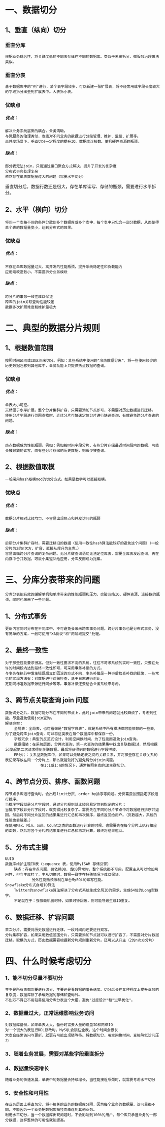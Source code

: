 # 一、数据切分
## 1、垂直（纵向）切分
### 垂直分库
    根据业务耦合性，将关联度低的不同表存储在不同的数据库。类似于系统拆分、微服务治理做法类似。
### 垂直分表
    基于数据库中的"列"进行，某个表字段较多，可以新建一张扩展表，将不经常用或字段长度较大的字段拆分出去到扩展表中。大表拆小表。
### 优缺点
##### 优点：
	解决业务系统层面的耦合，业务清晰。
	与微服务的治理类似，也能对不同业务的数据进行分级管理、维护、监控、扩展等。
	高并发场景下，垂直切分一定程度的提升IO、数据库连接数、单机硬件资源的瓶颈。
##### 缺点：
	部分表无法join，只能通过接口聚合方式解决，提升了开发的复杂度
	分布式事务处理复杂
	依然存在单表数据量过大的问题（需要水平切分）
垂直切分后，数据行数还是很大，存在单库读写、存储的瓶颈，需要进行水平拆分。
## 2、水平（横向）切分
	将同一个表按不同的条件分散到多个数据库或多个表中，每个表中只包含一部分数据，从而使得单个表的数据量变小，达到分布式的效果。
### 优缺点
##### 优点：
	不存在单库数据量过大、高并发的性能瓶颈，提升系统稳定性和负载能力
	应用端改造较小，不需要拆分业务模块
##### 缺点：
	跨分片的事务一致性难以保证
	跨库的join关联查询性能较差
	数据多次扩展难度和维护量极大
# 二、典型的数据分片规则
## 1、根据数值范围
	按照时间区间或ID区间来切分。例如：某些系统中使用的"冷热数据分离"，将一些使用较少的历史数据迁移到其他库中，业务功能上只提供热点数据的查询。
### 优缺点
##### 优点：
	单表大小可控。
	天然便于水平扩展。整个分片集群扩容，只需要添加节点即可，不需要对历史数据进行迁移。
	使用分片字段进行范围查找时，连续分片可快速定位分片进行快速查询，有效避免跨分片查询的问题。
##### 缺点：
	热点数据成为性能瓶颈。例如：例如按时间字段分片，有些分片存储最近时间段内的数据，可能会被频繁的读写，而有些分片存储的历史数据，则很少被查询。
## 2、根据数值取模
	一般采用hash取模mod的切分方式。如果是数字可以直接取模。
### 优缺点
##### 优点：
	数据分片相对比较均匀，不容易出现热点和并发访问的瓶颈
##### 缺点：
	后期分片集群扩容时，需要迁移旧的数据（使用一致性hash算法能较好的避免这个问题）（一般分片为2的n次方，扩容，直接从库升为主库。）
	容易面临跨分片查询的复杂问题。无分片键查询语句无法定位库表，需要全库表发起查询，再在内存中合并数据，取最小集返回给应用，分库反而成为拖累。
# 三、分库分表带来的问题
    分库分表能有效的缓解单机和单库带来的性能瓶颈和压力，突破网络IO、硬件资源、连接数的瓶颈，同时也带来了一些问题。
## 1、分布式事务
	更新内容同时分布在不同库中，不可避免会带来跨库事务问题。跨分片事务也是分布式事务，没有简单的方案，一般可使用"XA协议"和"两阶段提交"处理。
## 2、最终一致性
	对于那些性能要求很高，但对一致性要求不高的系统，往往不苛求系统的实时一致性，只要在允许的时间段内达到最终一致性即可，可采用事务补偿的方式。
	与事务在执行中发生错误后立即回滚的方式不同，事务补偿是一种事后检查补救的措施，一些常见的实现方法有：对数据进行对账检查，基于日志进行对比，
	定期同标准数据来源进行同步等等。事务补偿还要结合业务系统来考虑。
## 3、跨节点关联查询 join 问题
	数据切分之后，数据可能分布在不同的节点上，此时join带来的问题就比较麻烦了，考虑到性能，尽量避免使用join查询。
	解决方案：
		全局表：全局表，也可看做是"数据字典表"，就是系统中所有模块都可能依赖的一些表，为了避免跨库join查询，可以将这类表在每个数据库中都保存一份。
		字段冗余：典型的反范式设计，利用空间换时间，为了性能而避免join查询。
		数据组装：在系统层面，分两次查询，第一次查询的结果集中找出关联数据id，然后根据id发起第二次请求得到关联数据。最后将获得到的数据进行字段拼装。
		ER分片：关系型数据库中，如果可以先确定表之间的关联关系，并将那些存在关联关系的表记录存放在同一个分片上，那么就能较好的避免跨分片join问题。
					在1:1或1:n的情况下，通常按照主表的ID主键切分。
## 4、跨节点分页、排序、函数问题
	跨节点多库进行查询时，会出现limit分页、order by排序等问题。分页需要按照指定字段进行排序。
	当排序字段就是分片字段时，通过分片规则就比较容易定位到指定的分片；
	当排序字段非分片字段时，就变得比较复杂了。需要先在不同的分片节点中将数据进行排序并返回，然后将不同分片返回的结果集进行汇总和再次排序，最终返回给用户。（页数越大，系统的性能也会越差。）
	在使用Max、Min、Sum、Count之类的函数进行计算的时候，也需要先在每个分片上执行相应的函数，然后将各个分片的结果集进行汇总和再次计算，最终将结果返回。
## 5、分布式主键
	UUID
	数据库维护主键ID表（sequence 表，使用MyISAM 存储引擎）
		缺点：存在单点问题，强依赖DB，当DB异常时，整个系统都不可用。配置主从可以增加可用性，但当主库挂了，主从切换时，数据一致性在特殊情况下难以保证。
				另外性能瓶颈限制在单台MySQL的读写性能。
	Snowflake分布式自增ID算法
		Twitter的snowflake算法解决了分布式系统生成全局ID的需求，生成64位的Long型数字。
		不足就在于：强依赖机器时钟，如果时钟回拨，则可能导致生成ID重复。		
## 6、数据迁移、扩容问题
	首次分片，需要对历史数据进行迁移，一段时间内还要进行双写。
	分片集群扩容，如果采用数值范围分片，只需要添加节点就可以进行扩容了，不需要对分片数据迁移。取模的方式，历史数据需要根据新分片规则重新分片。还可以从升主（2的n次方分片）
# 四、什么时候考虑切分
### 1、能不切分尽量不要切分
	并不是所有表都需要进行切分，主要还是看数据的增长速度。切分后会在某种程度上提升业务的复杂度，数据库除了承载数据的存储和查询外。
	不到万不得已不用轻易使用分库分表这个大招，避免"过度设计"和"过早优化"。
### 2、数据量过大，正常运维影响业务访问
	对数据库备份，如果单表太大，备份时需要大量的磁盘IO和网络IO
	对一个很大的表进行DDL修改时，MySQL会锁住全表，这个时间会很长
	大表会经常访问与更新，就更有可能出现锁等待。将数据切分，用空间换时间，变相降低访问压力
### 3、随着业务发展，需要对某些字段垂直拆分
### 4、数据量快速增长
	随着业务的快速发展，单表中的数据量会持续增长，当性能接近瓶颈时，就需要考虑水平切分
### 5、安全性和可用性
	在业务层面上垂直切分，将不相关的业务的数据库分隔，因为每个业务的数据量、访问量都不同，不能因为一个业务把数据库搞挂而牵连到其他业务。
	利用水平切分，当一个数据库出现问题时，不会影响到100%的用户，每个库只承担业务的一部分数据，这样整体的可用性就能提高。
	